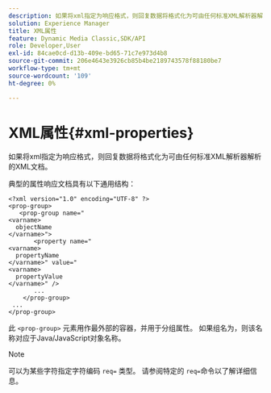 ```yaml
---
description: 如果将xml指定为响应格式，则回复数据将格式化为可由任何标准XML解析器解析的XML文档。
solution: Experience Manager
title: XML属性
feature: Dynamic Media Classic,SDK/API
role: Developer,User
exl-id: 84cae0cd-d13b-409e-bd65-71c7e973d4b8
source-git-commit: 206e4643e3926cb85b4be2189743578f88180be7
workflow-type: tm+mt
source-wordcount: '109'
ht-degree: 0%

---
```


# XML属性{#xml-properties}

如果将xml指定为响应格式，则回复数据将格式化为可由任何标准XML解析器解析的XML文档。

典型的属性响应文档具有以下通用结构：

```
<?xml version="1.0" encoding="UTF-8" ?>
<prop-group>
   <prop-group name="
<varname>
  objectName
</varname>">
       <property name="
<varname>
  propertyName
</varname>" value="
<varname>
  propertyValue
</varname>" />
       ...
    </prop-group>
 ...
</prop-group>
```

此 `<prop-group>` 元素用作最外部的容器，并用于分组属性。 如果组名为，则该名称对应于Java/JavaScript对象名称。

>[!NOTE]
>
>可以为某些字符指定字符编码 `req=` 类型。 请参阅特定的 `req=`命令以了解详细信息。
